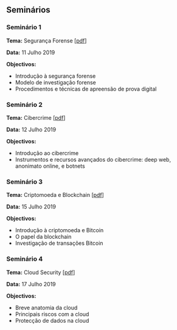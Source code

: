 ## Seminários

### Seminário 1

**Tema:** Segurança Forense [[pdf](seminarios/acite2019-1-seguranca_forense.pdf)]

**Data:** 11 Julho 2019

**Objectivos:**
* Introdução à segurança forense
* Modelo de investigação forense
* Procedimentos e técnicas de apreensão de prova digital

### Seminário 2

**Tema:** Cibercrime [[pdf](seminarios/acite2019-2-cibercrime.pdf)]

**Data:** 12 Julho 2019

**Objectivos:**
* Introdução ao cibercrime
* Instrumentos e recursos avançados do cibercrime: deep web, anonimato online, e botnets

### Seminário 3

**Tema:** Criptomoeda e Blockchain [[pdf](seminarios/acite2019-3-criptomoeda.pdf)]

**Data:** 15 Julho 2019

**Objectivos:**
* Introdução à criptomoeda e Bitcoin
* O papel da blockchain
* Investigação de transações Bitcoin

### Seminário 4

**Tema:** Cloud Security [[pdf](seminarios/acite2019-4-cloud.pdf)]

**Data:** 17 Julho 2019

**Objectivos:**
* Breve anatomia da cloud
* Principais riscos com a cloud
* Protecção de dados na cloud

